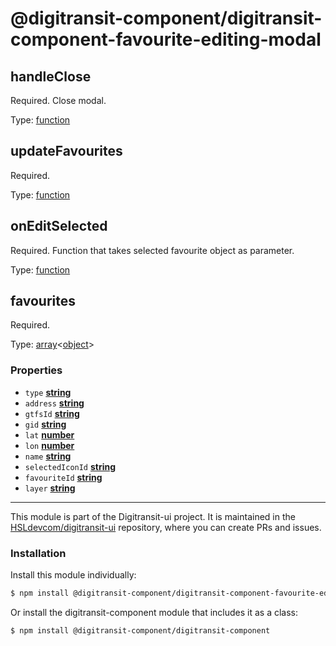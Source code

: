 # @digitransit-component/digitransit-component-favourite-editing-modal

<!-- Generated by documentation.js. Update this documentation by updating the source code. -->

## handleClose

Required. Close modal.

Type: [function][1]

## updateFavourites

Required.

Type: [function][1]

## onEditSelected

Required. Function that takes selected favourite object as parameter.

Type: [function][1]

## favourites

Required.

Type: [array][2]&lt;[object][3]>

### Properties

-   `type` **[string][4]** 
-   `address` **[string][4]** 
-   `gtfsId` **[string][4]** 
-   `gid` **[string][4]** 
-   `lat` **[number][5]** 
-   `lon` **[number][5]** 
-   `name` **[string][4]** 
-   `selectedIconId` **[string][4]** 
-   `favouriteId` **[string][4]** 
-   `layer` **[string][4]** 

[1]: https://developer.mozilla.org/docs/Web/JavaScript/Reference/Statements/function

[2]: https://developer.mozilla.org/docs/Web/JavaScript/Reference/Global_Objects/Array

[3]: https://developer.mozilla.org/docs/Web/JavaScript/Reference/Global_Objects/Object

[4]: https://developer.mozilla.org/docs/Web/JavaScript/Reference/Global_Objects/String

[5]: https://developer.mozilla.org/docs/Web/JavaScript/Reference/Global_Objects/Number

<!-- This file is automatically generated. Please don't edit it directly:
if you find an error, edit the source file (likely index.js), and re-run
./scripts/generate-readmes in the digitransit-component project. -->

---

This module is part of the Digitransit-ui project. It is maintained in the
[HSLdevcom/digitransit-ui](https://github.com/HSLdevcom/digitransit-ui) repository, where you can create
PRs and issues.

### Installation

Install this module individually:

```sh
$ npm install @digitransit-component/digitransit-component-favourite-editing-modal
```

Or install the digitransit-component module that includes it as a class:

```sh
$ npm install @digitransit-component/digitransit-component
```
